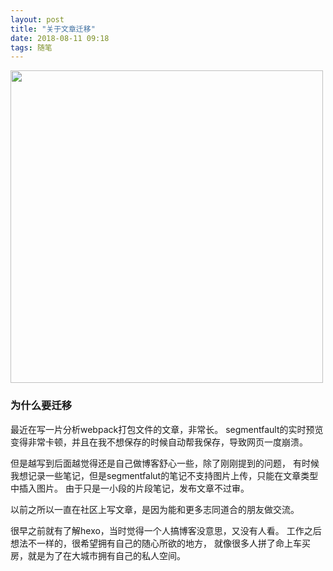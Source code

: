 ```yaml
---
layout: post
title: "关于文章迁移"
date: 2018-08-11 09:18
tags: 随笔
---
```



<p><img src="/assets/segmentfalut.svg" width="500"></p>

### 为什么要迁移

最近在写一片分析webpack打包文件的文章，非常长。
segmentfault的实时预览变得非常卡顿，并且在我不想保存的时候自动帮我保存，导致网页一度崩溃。

但是越写到后面越觉得还是自己做博客舒心一些，除了刚刚提到的问题，
有时候我想记录一些笔记，但是segmentfalut的笔记不支持图片上传，只能在文章类型中插入图片。
由于只是一小段的片段笔记，发布文章不过审。

以前之所以一直在社区上写文章，是因为能和更多志同道合的朋友做交流。

很早之前就有了解hexo，当时觉得一个人搞博客没意思，又没有人看。
工作之后想法不一样的，很希望拥有自己的随心所欲的地方，
就像很多人拼了命上车买房，就是为了在大城市拥有自己的私人空间。
